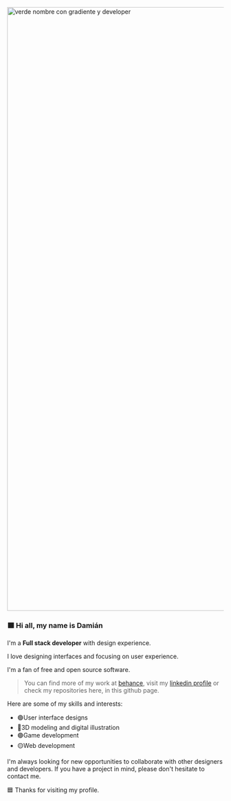 
<img width="1400" alt="verde nombre con gradiente y developer" src="https://github.com/user-attachments/assets/433ffd06-ecaf-4888-9e87-a5fae03ce650" />

### 🟩 Hi all,  my name is Damián

I'm a **Full stack developer** with design experience.

I love designing interfaces and focusing on user experience.

I'm a fan of free and open source software.

>You can find more of my work at [behance](https://www.behance.net/damian-cardozo), visit my [linkedin profile](https://www.linkedin.com/in/damian-federico-cardozo/)
>or check my repositories here, in this github page.

Here are some of my skills and interests:
-  🟢User interface designs
-  🔵3D modeling and digital illustration
-  🟣Game development
-  🟡Web development

 I'm always looking for new opportunities to collaborate with other designers and developers. If you have a project in mind, please don't hesitate to contact me.

🟦 Thanks for visiting my profile.
<!--
**Firet/firet** is a ✨ _special_ ✨ repository because its `README.md` (this file) appears on your GitHub profile.

Here are some ideas to get you started:

- 🔭 I’m currently working on ...
- 🌱 I’m currently learning ...
- 👯 I’m looking to collaborate on ...
- 🤔 I’m looking for help with ...
- 💬 Ask me about ...
- 📫 How to reach me: ...
- 😄 Pronouns: ...
- ⚡ Fun fact: ...
-->
